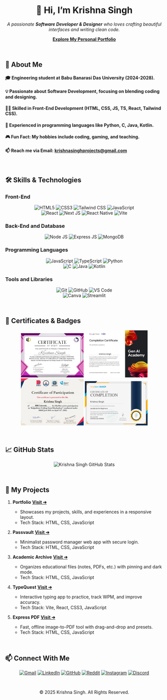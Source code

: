 <h1 align="center">👋 Hi, I’m Krishna Singh</h1>
<p align="center">
  <i>A passionate <strong>Software Developer & Designer</strong> who loves crafting beautiful interfaces and writing clean code.</i>
</p>
<p align="center">
  <a href="https://krishnasinghprojects.github.io/Portfolio/" target="_blank"><strong>Explore My Personal Portfolio</strong></a>
</p>

<br>


## 🚀 About Me

#### 🎓 Engineering student at **Babu Banarasi Das University** (2024-2028).
#### 💡 Passionate about **Software Development**, focusing on blending coding and designing.
#### 👨‍💻 Skilled in **Front-End Development** (HTML, CSS, JS, TS, React, Tailwind CSS).
#### 💬 Experienced in programming languages like **Python, C, Java, Kotlin**.
#### 🎮 Fun Fact: My hobbies include coding, gaming, and teaching.
#### 📫 Reach me via Email: **krishnasinghprojects@gmail.com**

<br>

## 🛠️ Skills & Technologies

<h3>Front-End</h3>
<p align="center">
  <img src="https://img.shields.io/badge/HTML5-E34F26?style=for-the-badge&logo=html5&logoColor=white" alt="HTML5" />
  <img src="https://img.shields.io/badge/CSS3-1572B6?style=for-the-badge&logo=css3&logoColor=white" alt="CSS3" />
  <img src="https://img.shields.io/badge/TailwindCSS-38B2AC?style=for-the-badge&logo=tailwind-css&logoColor=white" alt="Tailwind CSS" />
  <img src="https://img.shields.io/badge/JavaScript-F7DF1E?style=for-the-badge&logo=javascript&logoColor=black" alt="JavaScript" />
  <br>
  <img src="https://img.shields.io/badge/React-61DAFB?style=for-the-badge&logo=react&logoColor=black" alt="React" />
  <img src="https://img.shields.io/badge/Next.js-000000?style=for-the-badge&logo=next.js&logoColor=white" alt="Next JS" />
  <img src="https://img.shields.io/badge/React_Native-61DAFB?style=for-the-badge&logo=react&logoColor=black" alt="React Native" />
  <img src="https://img.shields.io/badge/Vite-646CFF?style=for-the-badge&logo=vite&logoColor=white" alt="Vite" />
</p>

<h3>Back-End and Database</h3>
<p align="center">
   <img src="https://img.shields.io/badge/Node.js-339933?style=for-the-badge&logo=node.js&logoColor=white" alt="Node JS" />
   <img src="https://img.shields.io/badge/Express.js-000000?style=for-the-badge&logo=express&logoColor=white" alt="Express JS" />
   <img src="https://img.shields.io/badge/MongoDB-47A248?style=for-the-badge&logo=mongodb&logoColor=white" alt="MongoDB" />
</p>

<h3>Programming Languages</h3>
<p align="center">
  <img src="https://img.shields.io/badge/JavaScript-F7DF1E?style=for-the-badge&logo=javascript&logoColor=black" alt="JavaScript" />
  <img src="https://img.shields.io/badge/TypeScript-3178C6?style=for-the-badge&logo=typescript&logoColor=white" alt="TypeScript" />
  <img src="https://img.shields.io/badge/Python-3776AB?style=for-the-badge&logo=python&logoColor=white" alt="Python" />
  <br>
  <img src="https://img.shields.io/badge/C-00599C?style=for-the-badge&logo=c&logoColor=white" alt="C" />
  <img src="https://img.shields.io/badge/Java-ED8B00?style=for-the-badge&logo=openjdk&logoColor=white" alt="Java" />
  <img src="https://img.shields.io/badge/Kotlin-7F52FF?style=for-the-badge&logo=kotlin&logoColor=white" alt="Kotlin" />
</p>

<h3>Tools and Libraries</h3>
<p align="center">
  <img src="https://img.shields.io/badge/Git-F05032?style=for-the-badge&logo=git&logoColor=white" alt="Git" />
  <img src="https://img.shields.io/badge/GitHub-181717?style=for-the-badge&logo=github&logoColor=white" alt="GitHub" />
  <img src="https://img.shields.io/badge/VS%20Code-007ACC?style=for-the-badge&logo=visual-studio-code&logoColor=white" alt="VS Code" />
  <br>
  <img src="https://img.shields.io/badge/Canva-00C4CC?style=for-the-badge&logo=canva&logoColor=white" alt="Canva" />
  <img src="https://img.shields.io/badge/Streamlit-FF4B4B?style=for-the-badge&logo=streamlit&logoColor=white" alt="Streamlit" />
</p>

<br>

## 📜 Certificates & Badges

<p align="center">
  <img src="https://raw.githubusercontent.com/krishnasinghprojects/Portfolio/refs/heads/main/Certifications/Certificate1.jpeg" width="200"/>
  <img src="https://raw.githubusercontent.com/krishnasinghprojects/Portfolio/refs/heads/main/Certifications/Certificate2.jpg" width="200"/>
  <img src="https://raw.githubusercontent.com/krishnasinghprojects/Portfolio/refs/heads/main/Certifications/Certificate3.jpg" width="200"/>
  <img src="https://raw.githubusercontent.com/krishnasinghprojects/Portfolio/refs/heads/main/Certifications/Certificate4.jpg" width="200"/>
  </p>

<br>

## 📈 GitHub Stats
<p align="center">
  <img src="https://github-readme-stats.vercel.app/api?username=krishnasinghprojects&show_icons=true&theme=radical&hide_border=true&count_private=true" alt="Krishna Singh GitHub Stats" width="800" height="auto"/>
</p>
<br>

## 📂 My Projects

1.  **Portfolio** **[Visit ➔](https://krishnasinghprojects.github.io/Portfolio/)**
    * Showcases my projects, skills, and experiences in a responsive layout.
    * Tech Stack: HTML, CSS, JavaScript

3.  **Passvault** **[Visit ➔](https://krishnasinghprojects.github.io/Passvault/)**
    * Minimalist password manager web app with secure login.
    * Tech Stack: HTML, CSS, JavaScript

4.  **Academic Archive** **[Visit ➔](https://krishnasinghprojects.github.io/AcademicArchive/)**
    * Organizes educational files (notes, PDFs, etc.) with pinning and dark mode.
    * Tech Stack: HTML, CSS, JavaScript

5.  **TypeQuest** **[Visit ➔](https://krishnasinghprojects.github.io/TypeQuest/)**
    * Interactive typing app to practice, track WPM, and improve accuracy.
    * Tech Stack: Vite, React, CSS3, JavaScript

6.  **Express PDF** **[Visit ➔](https://krishnasinghprojects.github.io/ExpressPDF/)**
    * Fast, offline image-to-PDF tool with drag-and-drop and presets.
    * Tech Stack: HTML, CSS, JavaScript

<br>

## 📫 Connect With Me

<p align="center">
  <a href="mailto:krishnasinghprojects@gmail.com"><img src="https://img.shields.io/badge/Gmail-D14836?style=for-the-badge&logo=gmail&logoColor=white" alt="Gmail" /></a>
  <a href="https://www.linkedin.com/in/krishnasinghprojects/"><img src="https://img.shields.io/badge/LinkedIn-0A66C2?style=for-the-badge&logo=linkedin&logoColor=white" alt="LinkedIn" /></a>
  <a href="https://github.com/krishnasinghprojects"><img src="https://img.shields.io/badge/GitHub-100000?style=for-the-badge&logo=github&logoColor=white" alt="GitHub" /></a>
  <a href="https://www.reddit.com/user/krishnasinghprojects"><img src="https://img.shields.io/badge/Reddit-FF4500?style=for-the-badge&logo=reddit&logoColor=white" alt="Reddit" /></a>
  <a href="https://www.instagram.com/krishnasinghprojects"><img src="https://img.shields.io/badge/Instagram-E4405F?style=for-the-badge&logo=instagram&logoColor=white" alt="Instagram" /></a>
  <a href="https://discordapp.com/users/1351651268761882644"><img src="https://img.shields.io/badge/Discord-7289DA?style=for-the-badge&logo=discord&logoColor=white" alt="Discord" /></a>
</p>

<br>

<p align="center">
  © 2025 Krishna Singh. All Rights Reserved.
</p>
